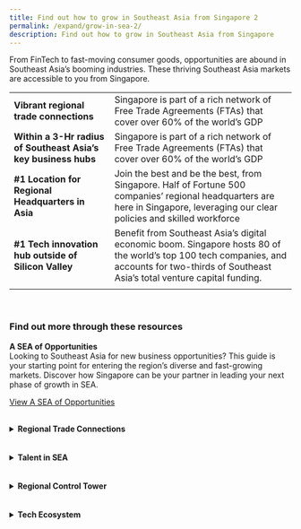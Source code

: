 ```yaml
---
title: Find out how to grow in Southeast Asia from Singapore 2
permalink: /expand/grow-in-sea-2/
description: Find out how to grow in Southeast Asia from Singapore
---
```

From FinTech to fast-moving consumer goods, opportunities are abound in Southeast Asia’s booming industries. These thriving Southeast Asia markets are accessible to you from Singapore.


|  |  | 
| -------- | -------- | 
| <b>Vibrant regional trade connections</b>    | Singapore is part of a rich network of Free Trade Agreements (FTAs) that cover over 60% of the world’s GDP    | 
| <b>Within a 3-Hr radius of Southeast Asia’s key business hubs</b>  | Singapore is part of a rich network of Free Trade Agreements (FTAs) that cover over 60% of the world’s GDP    | 
| <b>#1 Location for Regional Headquarters in Asia</b>  | Join the best and be the best, from Singapore. Half of Fortune 500 companies’ regional headquarters are here in Singapore, leveraging our clear policies and skilled workforce   | 
| <b>#1 Tech innovation hub outside of Silicon Valley</b>  | Benefit from Southeast Asia’s digital economic boom. Singapore hosts 80 of the world’s top 100 tech companies, and accounts for two-thirds of Southeast Asia’s total venture capital funding.  | 
| |  |

<br>

### Find out more through these resources

<b>A SEA of Opportunities</b><br>
Looking to Southeast Asia for new business opportunities? This guide is your starting point for entering the region’s diverse and fast-growing markets. Discover how Singapore can be your partner in leading your next phase of growth in SEA.
<br>

[View A SEA of Opportunities](https://www.edb.gov.sg/en/setting-up-in-singapore/business-guides/a-sea-of-opportunities-understanding-southeast-asia.html)<br>

<br>

 <details>
	<summary><b>Regional Trade Connections</b></summary>
<br>
 <b>Trade in Goods: Benefits of Free Trade Agreements</b><br>
This guidebook, produced by the Singapore Business Federation (SBF), helps your business find the right FTA for your needs and learn how to fully enjoy the benefits of these agreements.<br>
	
[View Trade in Goods: Benefits of Free Trade Agreements]( https://www.edb.gov.sg/en/business-insights/market-and-industry-reports/trade-in-goods-benefits-of-free-trade-agreements.html)<br>

<br>

<b>Leveraging Singapore’s Free Trade Agreements (FTAs)</b><br>
Sze Xin from EY will be sharing insights on how companies could leverage Singapore’s FTAs to accelerate their growth in SEA.<br>

[View Leveraging Singapore's Free Trade Agreements](https://edbsingapore.thinkific.com/courses/ey-leveraging-singapore-s-free-trade-agreements-ftas)<br>
</details>
<br>
<br>
 <details>
	<summary><b>Talent in SEA</b></summary>
<br>
<b>Exploring Differentiated Talent Across SEA</b><br>
Jay, a special advisor at Glints, will be giving an overview of the talent landscape across Singapore, Vietnam and Indonesia.<br>

[View Exploring Differentiated Talent Across SEA](https://edbsingapore.thinkific.com/courses/glints-exploring-differentiated-talent-across-sea)<br>
</details>
<br>
<br>
 <details>
	<summary><b>Regional Control Tower</b></summary>
<br>
<b>Participating in the Southeast Asia Manufacturing Alliance</b><br>
Learn about the Southeast Asia Manufacturing Alliance, a tripartite agreement between EDB, ESG and private sector partners to promote a network of industrial parks to manufacturers who are interested to invest in both Singapore and the region.	<br>

[View Participating in the Southeast Asia Manufacturing Alliance](https://edbsingapore.thinkific.com/courses/participating-sma)<br>

<br>

<b>Using Nongsa as Your Digital Bridge to SEA</b><br>
Suresh Sukumar from EDB Singapore's Regional Partnerships Division will talk about Nongsa Digital Park, an emerging digital cluster in Batam, and how it offers convenient and cost-efficient tech solutions for companies expanding in SEA.<br>

[View Using Nongsa as Your DIgital Bridge to SEA](https://edbsingapore.thinkific.com/courses/nongsa-your-digital-bridge-to-sea)<br>
</details>
<br>
<br>
 <details>
	<summary><b>Tech Ecosystem</b></summary>
<br>
<b> Singapore’s Tech Ecosystem</b><br>
This guide covers:&nbsp;

*   Why Southeast Asia offers unparalleled growth opportunities, and how Singapore provides the perfect launchpad for the region&nbsp;
    
*   Which potential collaborators and ecosystem partners are already here&nbsp;
    
*   Where to find your customers, and your talent&nbsp;
    
*   How you can scale even faster and what your next steps are<br>
 
[View Singapore's Tech Ecosystem](https://www.edb.gov.sg/en/setting-up-in-singapore/business-guides/singapore-tech-ecosystem.html)<br>

<br>

<b>Enterprise SaaS in Southeast Asia: Actionable Insights for Customer Acquisition and Retention</b><br>
This guide covers:&nbsp;

*   What is the addressable market for Enterprise SaaS segments in SEA?&nbsp;
    
*   To what extent should multinational companies adapt their customer acquisition strategies from their home markets to SEA?&nbsp;
    
*   How should business development representatives approach cultural nuances of the region for sales?&nbsp;
    
*   Which partners and events should SaaS providers focus on to build networks and deal-flow?<br>

[View Enterprise SaaS in Southeast Asia: Actionable Insights for Customer Acquisition and Retention ](https://www.edb.gov.sg/en/setting-up-in-singapore/business-guides/enterprise-saas-in-southeast-asia-actionable-insights-for-customer-acquisition-and-retention.html)<br>

<br>

<b>Setting Up Your Tech Startup in Singapore</b><br>
This guide covers:&nbsp;

*   How to choose the right business structure for your startup&nbsp;
    
*   Which channels to use to recruit fresh and experienced talent&nbsp;
    
*   Which events to participate in for networking&nbsp;
    
*   How to leverage both public and private funding to accelerate growth<br>

[View Setting Up Your Tech Startup in Singapore ](https://www.edb.gov.sg/en/setting-up-in-singapore/business-guides/setting-up-your-tech-startup-in-singapore.html)<br>

<br>

<b>Leveraging Block71 to Accelerate Your Access to SEA</b><br>
Chern Sun from BLOCK71 will share with us an overview of the tech ecosystem's VCs, Incubators and Accelerators, Resources for Startups, Importance of Product Fit and Network of BLOCK71s around SEA to help tech startups access new markets.<br>

[View Leveraging Block71 to Accelerate Your Access to SEA ](https://edbsingapore.thinkific.com/courses/block71-leveraging-singapore-s-largest-tech-startup-hub-to-accelerate-your-access-to-sea)<br>
</details>


